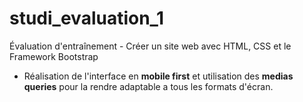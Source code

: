 # studi_evaluation_1
Évaluation d'entraînement - Créer un site web avec HTML, CSS et le Framework Bootstrap

* Réalisation de l'interface en **mobile first** et utilisation des **medias queries** pour la rendre adaptable a tous les formats d'écran.